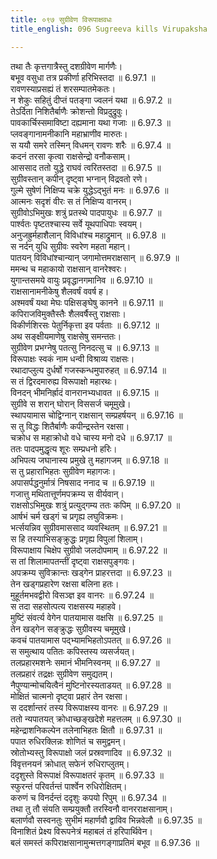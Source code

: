 ```yaml
---
title: ०९७ सुग्रीवेण विरूपाक्षवधः
title_english: 096 Sugreeva kills Virupaksha

---
```

<div class="audioEmbed"  caption="श्रीराम-हरिसीताराममूर्ति-घनपाठिभ्यां वचनम्" src="https://archive.org/download/Ramayana-recitation-Sriram-harisItArAmamUrti-Ghanapaati-v2/Kanda_6/Kanda_6_YK-096-Sugreeva_kills_Virupaksha_0.mp3"></div>

तथा तैः कृत्तगात्रैस्तु दशग्रीवेण मार्गणैः।  
बभूव वसुधा तत्र प्रकीर्णा हरिभिस्तदा ॥ 6.97.1 ॥   
रावणस्याप्रसह्यं तं शरसम्पातमेकतः।  
न शेकुः सहितुं दीप्तं पतङ्गा ज्वलनं यथा ॥ 6.97.2 ॥   
तेऽर्दिता निशितैर्बाणैः क्रोशन्तो विप्रदुद्रुवुः।  
पावकार्चिस्समाविष्टा दह्यमाना यथा गजाः ॥ 6.97.3 ॥   
प्लवङ्गानामनीकानि महाभ्राणीव मारुतः।  
स ययौ समरे तस्मिन् विधमन् रावणः शरैः ॥ 6.97.4 ॥   
कदनं तरसा कृत्वा राक्षसेन्द्रो वनौकसाम्।  
आससाद ततो युद्धे राघवं त्वरितस्तदा ॥ 6.97.5 ॥   
सुग्रीवस्तान् कपीन् दृष्ट्वा भग्नान् विद्रवतो रणे।  
गुल्मे सुषेणं निक्षिप्य चक्रे युद्धेऽद्भुतं मनः ॥ 6.97.6 ॥   
आत्मनः सदृशं वीरः स तं निक्षिप्य वानरम्।  
सुग्रीवोऽभिमुखः शत्रुं प्रतस्थे पादपायुधः ॥ 6.97.7 ॥   
पार्श्वतः पृष्टतश्चास्य सर्वे यूथपाधिपाः स्वयम्।  
अनुजह्रुर्महाशैलान् विविधांश्च महाद्रुमान् ॥ 6.97.8 ॥   
स नर्दन् युधि सुग्रीवः स्वरेण महता महान्।  
पातयन् विविधांश्चान्यान् जगामोत्तमराक्षसान् ॥ 6.97.9 ॥   
ममन्थ च महाकायो राक्षसान् वानरेश्वरः।  
युगान्तसमये वायुः प्रवृद्धानगमानिव ॥ 6.97.10 ॥   
राक्षसानामनीकेषु शैलवर्षं ववर्ष ह।  
अश्मवर्षं यथा मेघः पक्षिसङ्घेषु कानने ॥ 6.97.11 ॥   
कपिराजविमुक्तैस्तैः शैलवर्षैस्तु राक्षसाः।  
विकीर्णशिरसः पेतुर्निकृत्ता इव पर्वताः ॥ 6.97.12 ॥   
अथ सङ्क्षीयमाणेषु राक्षसेषु समन्ततः।  
सुग्रीवेण प्रभग्नेषु पतत्सु निनदत्सु च ॥ 6.97.13 ॥   
विरूपाक्षः स्वकं नाम धन्वी विश्राव्य राक्षसः।  
रथादाप्लुत्य दुर्धर्षो गजस्कन्धमुपारुहत् ॥ 6.97.14 ॥   
स तं द्विरदमारुह्य विरूपाक्षो महारथः।  
विनदन् भीमनिर्ह्रादं वानरानभ्यधावत ॥ 6.97.15 ॥   
सुग्रीवे स शरान् घोरान् विससर्ज चमूमुखे।  
स्थापयामास चोद्विग्नान् राक्षसान् सम्प्रहर्षयन् ॥ 6.97.16 ॥   
स तु विद्धः शितैर्बाणैः कपीन्द्रस्तेन रक्षसा।  
चक्रोध स महाक्रोधो वधे चास्य मनो दधे ॥ 6.97.17 ॥   
ततः पादपमुद्धृत्य शूरः सम्प्रधनो हरिः।  
अभिपत्य जघानास्य प्रमुखे तु महागजम् ॥ 6.97.18 ॥   
स तु प्रहाराभिहतः सुग्रीवेण महागजः।  
अपासर्पद्धनुर्मात्रं निषसाद ननाद च ॥ 6.97.19 ॥   
गजात्तु मथितात्तूर्णमपक्रम्य स वीर्यवान्।  
राक्षसोऽभिमुखः शत्रुं प्रत्युद्गम्य ततः कपिम् ॥ 6.97.20 ॥   
आर्षभं चर्म खड्गं च प्रगृह्य लघुविक्रमः।  
भर्त्सयन्निव सुग्रीवमाससाद व्यवस्थितम् ॥ 6.97.21 ॥   
स हि तस्याभिसङ्क्रुद्धः प्रगृह्य विपुलां शिलाम्।  
विरूपाक्षाय चिक्षेप सुग्रीवो जलदोपमाम् ॥ 6.97.22 ॥   
स तां शिलामापतन्तीं दृष्ट्वा राक्षसपुङ्गवः।  
अपक्रम्य सुविक्रान्तः खड्गेन प्राहरत्तदा ॥ 6.97.23 ॥   
तेन खड्गप्रहारेण रक्षसा बलिना हतः।  
मुहूर्तमभवद्वीरो विसञ्ज्ञ इव वानरः ॥ 6.97.24 ॥   
स तदा सहसोत्पत्य राक्षसस्य महाहवे।  
मुष्टिं संवर्त्य वेगेन पातयामास वक्षसि ॥ 6.97.25 ॥   
तेन खड्गेन सङ्क्रुद्धः सुग्रीवस्य चमूमुखे।  
कवचं पातयामास पद्भ्यामभिहतोऽपतत् ॥ 6.97.26 ॥   
स समुत्थाय पतितः कपिस्तस्य व्यसर्जयत्।  
तलप्रहारमशनेः समानं भीमनिस्वनम् ॥ 6.97.27 ॥   
तलप्रहारं तद्रक्षः सुग्रीवेण समुद्यतम्।  
नैपुण्यान्मोचयित्वैनं मुष्टिनोरस्यताडयत् ॥ 6.97.28 ॥   
मोक्षितं चात्मनो दृष्ट्वा प्रहारं तेन रक्षसा।  
स ददर्शान्तरं तस्य विरूपाक्षस्य वानरः ॥ 6.97.29 ॥   
ततो न्यपातयत् क्रोधाच्छङ्खदेशे महत्तलम् ॥ 6.97.30 ॥   
महेन्द्राशनिकल्पेन तलेनाभिहतः क्षितौ ॥ 6.97.31 ॥   
पपात रुधिरक्लिन्नः शोणितं च समुद्वमन्।  
स्रोतोभ्यस्तु विरूपाक्षो जलं प्रस्रवणादिव ॥ 6.97.32 ॥   
विवृत्तनयनं क्रोधात् सफेनं रुधिराप्लुतम्।  
ददृशुस्ते विरूपाक्षं विरूपाक्षतरं कृतम् ॥ 6.97.33 ॥   
स्फुरन्तं परिवर्तन्तं पार्श्वेन रुधिरोक्षितम्।  
करुणं च विनर्दन्तं ददृशुः कपयो रिपुम् ॥ 6.97.34 ॥   
तथा तु तौ संयति सम्प्रयुक्तौ तरस्विनौ वानरराक्षसानाम्।  
बलार्णवौ सस्वनतुः सुभीमं महार्णवौ द्वाविव भिन्नवेलौ ॥ 6.97.35 ॥   
विनाशितं प्रेक्ष्य विरूपनेत्रं महाबलं तं हरिपार्थिवेन।  
बलं समस्तं कपिराक्षसानामुन्मत्तगङ्गाप्रतिमं बभूव ॥ 6.97.36 ॥   